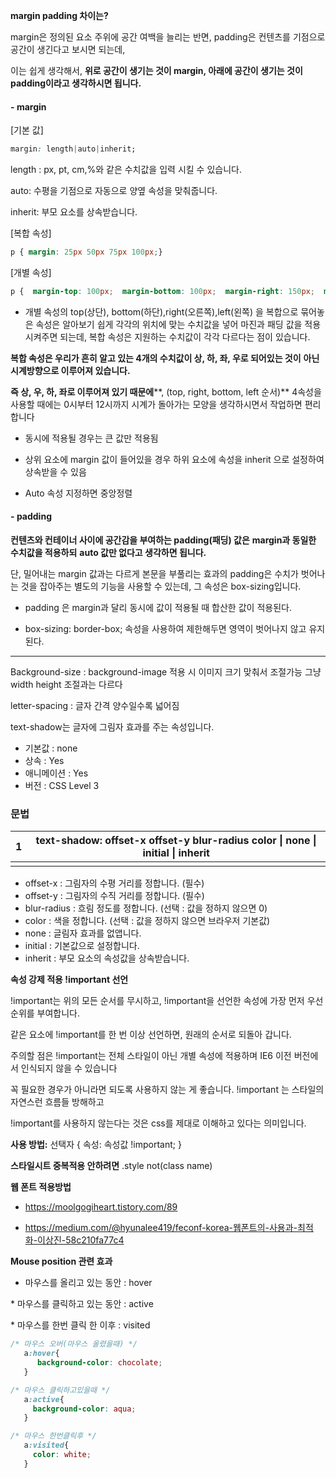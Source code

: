 **margin padding 차이는?**

margin은 정의된 요소 주위에  공간 여백을 늘리는 반면, padding은 컨텐츠를 기점으로 공간이 생긴다고 보시면 되는데, 

이는 쉽게 생각해서, **위로 공간이 생기는 것이 margin, 아래에 공간이 생기는 것이 padding이라고 생각하시면 됩니다.** 

#### - **margin**

[기본 값]

```css
margin: length|auto|inherit;
```

length : px, pt, cm,%와 같은 수치값을 입력 시킬 수 있습니다.

auto:  수평을 기점으로 자동으로 양옆 속성을 맞춰줍니다.

inherit: 부모 요소를 상속받습니다.

[복합 속성]

```css
p { margin: 25px 50px 75px 100px;}
```

[개별 속성]

```css
p {  margin-top: 100px;  margin-bottom: 100px;  margin-right: 150px;  margin-left: 80px; }
```

- 개별 속성의 top(상단), bottom(하단),right(오른쪽),left(왼쪽) 을 복합으로 묶어놓은 속성은 알아보기 쉽게 각각의 위치에 맞는 수치값을 넣어 마진과 패딩 값을 적용시켜주면 되는데, 복합 속성은 지원하는 수치값이 각각 다르다는 점이 있습니다. 

**복합 속성은 우리가 흔히 알고 있는 4개의 수치값이 상, 하, 좌, 우로 되어있는 것이** **아닌 시계방향으로 이루어져 있습니다.**

**즉 상, 우, 하, 좌로 이루어져 있기 때문에****, (top, right, bottom, left 순서)** 4속성을 사용할 때에는 0시부터 12시까지 시계가 돌아가는 모양을 생각하시면서 작업하면 편리합니다 

- 동시에 적용될 경우는 큰 값만 적용됨

- 상위 요소에 margin 값이 들어있을 경우 하위 요소에 속성을 inherit 으로 설정하여 상속받을 수 있음

* Auto 속성 지정하면 중앙정렬

#### - **padding**

**컨텐츠와 컨테이너 사이에 공간감을 부여하는 padding(패딩) 값은** **margin과 동일한 수치값을 적용하되** **auto 값만 없다고 생각하면 됩니다.**

단, 밀어내는 margin 값과는 다르게 본문을 부풀리는 효과의 padding은 수치가 벗어나는 것을 잡아주는 별도의 기능을 사용할 수 있는데, 그 속성은 box-sizing입니다.

- padding 은 margin과 달리 동시에 값이 적용될 때 합산한 값이 적용된다.

- box-sizing: border-box; 속성을 사용하여 제한해두면 영역이 벗어나지 않고 유지된다.

------

Background-size : background-image 적용 시 이미지 크기 맞춰서 조절가능 그냥 width height 조절과는 다르다

letter-spacing : 글자 간격 양수일수록 넓어짐

text-shadow는 글자에 그림자 효과를 주는 속성입니다.

- 기본값 : none
- 상속 : Yes
- 애니메이션 : Yes
- 버전 : CSS Level 3

### 문법



| 1    | text-shadow: offset-x offset-y blur-radius color \| none \| initial \| inherit |
| ---- | ------------------------------------------------------------ |
|      |                                                              |



- offset-x : 그림자의 수평 거리를 정합니다. (필수)
- offset-y : 그림자의 수직 거리를 정합니다. (필수)
- blur-radius : 흐림 정도를 정합니다. (선택 : 값을 정하지 않으면 0)
- color : 색을 정합니다. (선택 : 값을 정하지 않으면 브라우저 기본값)
- none : 글림자 효과를 없앱니다.
- initial : 기본값으로 설정합니다.
- inherit : 부모 요소의 속성값을 상속받습니다.



**속성 강제 적용 !important 선언**

 !important는 위의 모든 순서를 무시하고, !important을 선언한 속성에 가장 먼저 우선 순위를 부여합니다.

같은 요소에 !important를 한 번 이상 선언하면, 원래의 순서로 되돌아 갑니다.

주의할 점은 !important는 전체 스타일이 아닌 개별 속성에 적용하며 IE6 이전 버전에서 인식되지 않을 수 있습니다

꼭 필요한 경우가 아니라면 되도록 사용하지 않는 게 좋습니다. !important 는 스타일의 자연스런 흐름들 방해하고

  !important를 사용하지 않는다는 것은 css를 제대로 이해하고 있다는 의미입니다.

 **사용 방법:** 선택자 { 속성: 속성값 !important; }

**스타일시트 중복적용 안하려면**
.style not(class name) 

**웹 폰트 적용방법**

- https://moolgogiheart.tistory.com/89

- https://medium.com/@hyunalee419/feconf-korea-웹폰트의-사용과-최적화-이상진-58c210fa77c4

**Mouse position 관련 효과**

* 마우스를 올리고 있는 동안 : hover

\* 마우스를 클릭하고 있는 동안 : active

\* 마우스를 한번 클릭 한 이후 : visited

```css
/* 마우스 오버(마우스 올렸을때) */
   a:hover{
      background-color: chocolate;
   }

/* 마우스 클릭하고있을때 */
   a:active{
     background-color: aqua;
   }

/* 마우스 한번클릭후 */
   a:visited{
     color: white;
   }


```

​    